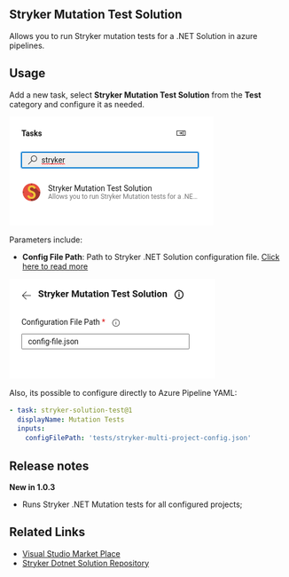 ## Stryker Mutation Test Solution

Allows you to run Stryker mutation tests for a .NET Solution in azure pipelines.

## Usage
Add a new task, select **Stryker Mutation Test Solution** from the **Test** category and configure it as needed.

![Stryker Mutation Test Solution](images/stryker-mutation-solution-test.png)

Parameters include:
- **Config File Path**: Path to Stryker .NET Solution configuration file. [Click here to read more](https://github.com/JRafaelNascimento/stryker-dotnet-solution#readme)

![Stryker Mutation Test Config](images/stryker-mutation-solution-config.png)

Also, its possible to configure directly to Azure Pipeline YAML:

```yaml
- task: stryker-solution-test@1
  displayName: Mutation Tests
  inputs:
    configFilePath: 'tests/stryker-multi-project-config.json'
```

## Release notes

**New in 1.0.3**
- Runs Stryker .NET Mutation tests for all configured projects;

## Related Links

- [Visual Studio Market Place](https://marketplace.visualstudio.com/items?itemName=RafaelNascimento.stryker-mutation-test-solution)
- [Stryker Dotnet Solution Repository](https://github.com/JRafaelNascimento/stryker-dotnet-solution)